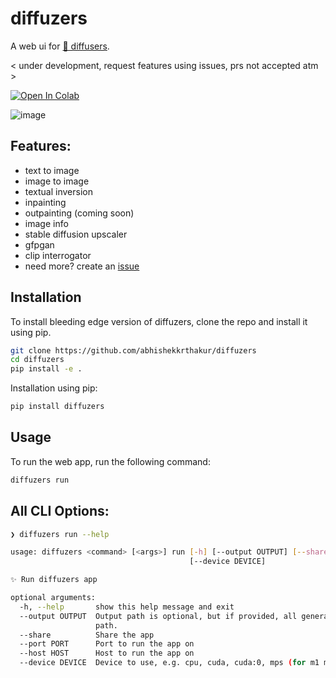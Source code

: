 # diffuzers

A web ui for [🤗 diffusers](https://github.com/huggingface/diffusers).

< under development, request features using issues, prs not accepted atm >

<a target="_blank" href="https://colab.research.google.com/github/abhishekkrthakur/diffuzers/blob/main/diffuzers.ipynb">
  <img src="https://colab.research.google.com/assets/colab-badge.svg" alt="Open In Colab"/>
</a>

![image](https://github.com/abhishekkrthakur/diffuzers/raw/main/static/screenshot.jpeg)

## Features:

- text to image
- image to image
- textual inversion
- inpainting
- outpainting (coming soon)
- image info
- stable diffusion upscaler
- gfpgan
- clip interrogator
- need more? create an [issue](https://github.com/abhishekkrthakur/diffuzers/issues)


## Installation

To install bleeding edge version of diffuzers, clone the repo and install it using pip.

```bash
git clone https://github.com/abhishekkrthakur/diffuzers
cd diffuzers
pip install -e .
```

Installation using pip:
    
```bash 
pip install diffuzers
```

## Usage

To run the web app, run the following command:

```bash
diffuzers run
```

## All CLI Options:

```bash
❯ diffuzers run --help

usage: diffuzers <command> [<args>] run [-h] [--output OUTPUT] [--share] [--port PORT] [--host HOST]
                                        [--device DEVICE]

✨ Run diffuzers app

optional arguments:
  -h, --help       show this help message and exit
  --output OUTPUT  Output path is optional, but if provided, all generations will automatically be saved to this
                   path.
  --share          Share the app
  --port PORT      Port to run the app on
  --host HOST      Host to run the app on
  --device DEVICE  Device to use, e.g. cpu, cuda, cuda:0, mps (for m1 mac) etc.
```
